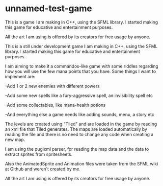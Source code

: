 # unnamed-test-game
This is a game I am making in C++, using the SFML library.
I started making this game for educative and entertainment purposes.


All the art I am using is offered by its creators for free usage by anyone.

This is a still under development game I am making in C++, using the SFML library. I started making this game for educative and entertainment purposes.

I am aiming to make it a commandos-like game with some riddles regarding how you will use the few mana points that you have. Some things I want to implement are:

-Add 1 or 2 new enemies with different powers

-Add some new spells like a fury-aggressive spell, an invisibility spell etc

-Add some collectables, like mana-health potions

-And everything else a game needs like adding sounds, menu, a story etc

The levels are created using "Tiled" and are loaded in the game by reading an xml file that Tiled generates. The maps are loaded automatically by reading the file and there is no need to change any code when creating a new map.


I am using the pugixml parser, for reading the map data and the data to extract sprites from spritesheets.

Also the AnimatedSprite and Animation files were taken from the SFML wiki at Github and weren't created by me.


All the art I am using is offered by its creators for free usage by anyone.
